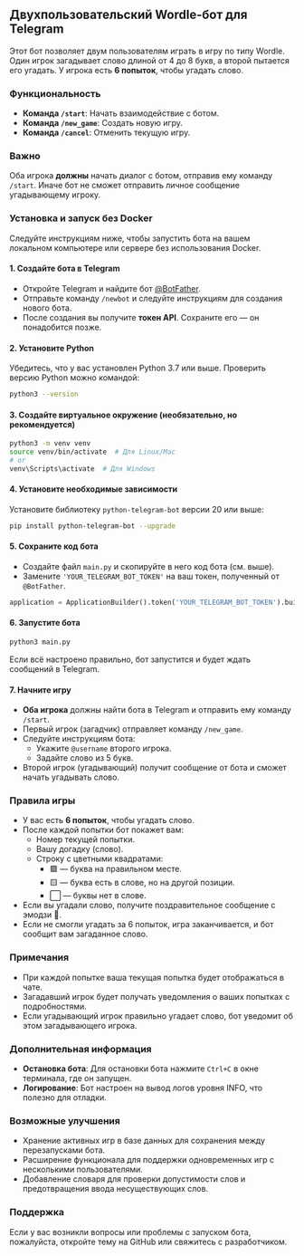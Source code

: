 ## Двухпользовательский Wordle-бот для Telegram

Этот бот позволяет двум пользователям играть в игру по типу Wordle. Один игрок загадывает слово длиной от 4 до 8 букв, а второй пытается его угадать. У игрока есть **6 попыток**, чтобы угадать слово.

### Функциональность

- **Команда `/start`**: Начать взаимодействие с ботом.
- **Команда `/new_game`**: Создать новую игру.
- **Команда `/cancel`**: Отменить текущую игру.

### Важно

Оба игрока **должны** начать диалог с ботом, отправив ему команду `/start`. Иначе бот не сможет отправить личное сообщение угадывающему игроку.

### Установка и запуск без Docker

Следуйте инструкциям ниже, чтобы запустить бота на вашем локальном компьютере или сервере без использования Docker.

#### 1. Создайте бота в Telegram

- Откройте Telegram и найдите бот [@BotFather](https://telegram.me/BotFather).
- Отправьте команду `/newbot` и следуйте инструкциям для создания нового бота.
- После создания вы получите **токен API**. Сохраните его — он понадобится позже.

#### 2. Установите Python

Убедитесь, что у вас установлен Python 3.7 или выше. Проверить версию Python можно командой:

```bash
python3 --version
```

#### 3. Создайте виртуальное окружение (необязательно, но рекомендуется)

```bash
python3 -m venv venv
source venv/bin/activate  # Для Linux/Mac
# or
venv\Scripts\activate  # Для Windows
```

#### 4. Установите необходимые зависимости

Установите библиотеку `python-telegram-bot` версии 20 или выше:

```bash
pip install python-telegram-bot --upgrade
```

#### 5. Сохраните код бота

- Создайте файл `main.py` и скопируйте в него код бота (см. выше).
- Замените `'YOUR_TELEGRAM_BOT_TOKEN'` на ваш токен, полученный от `@BotFather`.

```python
application = ApplicationBuilder().token('YOUR_TELEGRAM_BOT_TOKEN').build()
```

#### 6. Запустите бота

```bash
python3 main.py
```

Если всё настроено правильно, бот запустится и будет ждать сообщений в Telegram.

#### 7. Начните игру

- **Оба игрока** должны найти бота в Telegram и отправить ему команду `/start`.
- Первый игрок (загадчик) отправляет команду `/new_game`.
- Следуйте инструкциям бота:
  - Укажите `@username` второго игрока.
  - Задайте слово из 5 букв.
- Второй игрок (угадывающий) получит сообщение от бота и сможет начать угадывать слово.

### Правила игры

- У вас есть **6 попыток**, чтобы угадать слово.
- После каждой попытки бот покажет вам:
  - Номер текущей попытки.
  - Вашу догадку (слово).
  - Строку с цветными квадратами:
    - 🟩 — буква на правильном месте.
    - 🟨 — буква есть в слове, но на другой позиции.
    - ⬜ — буквы нет в слове.
- Если вы угадали слово, получите поздравительное сообщение с эмодзи 🎉.
- Если не смогли угадать за 6 попыток, игра заканчивается, и бот сообщит вам загаданное слово.

### Примечания

- При каждой попытке ваша текущая попытка будет отображаться в чате.
- Загадавший игрок будет получать уведомления о ваших попытках с подробностями.
- Если угадывающий игрок правильно угадает слово, бот уведомит об этом загадывающего игрока.

### Дополнительная информация

- **Остановка бота**: Для остановки бота нажмите `Ctrl+C` в окне терминала, где он запущен.
- **Логирование**: Бот настроен на вывод логов уровня INFO, что полезно для отладки.

### Возможные улучшения

- Хранение активных игр в базе данных для сохранения между перезапусками бота.
- Расширение функционала для поддержки одновременных игр с несколькими пользователями.
- Добавление словаря для проверки допустимости слов и предотвращения ввода несуществующих слов.

### Поддержка

Если у вас возникли вопросы или проблемы с запуском бота, пожалуйста, откройте тему на GitHub или свяжитесь с разработчиком.
